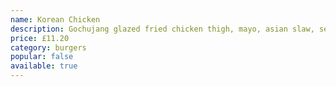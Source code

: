 ```yaml
---
name: Korean Chicken
description: Gochujang glazed fried chicken thigh, mayo, asian slaw, sesame seed, lettuce
price: £11.20
category: burgers
popular: false
available: true
---
```

